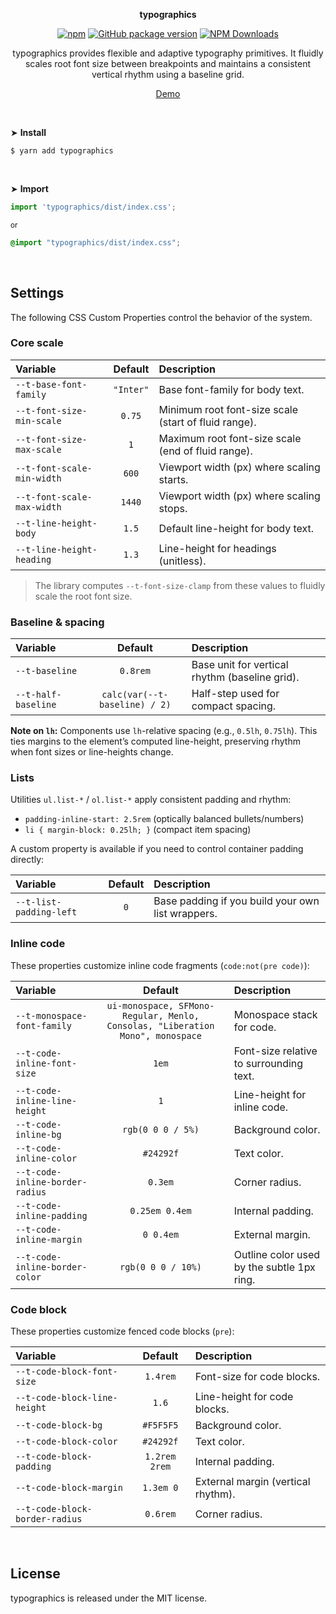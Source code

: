 <p align="center"><strong>typographics</strong></p>

<div align="center">

[![npm](https://img.shields.io/npm/v/typographics.svg?colorB=brightgreen)](https://www.npmjs.com/package/typographics)
[![GitHub package version](https://img.shields.io/github/package-json/v/ux-ui-pro/typographics.svg)](https://github.com/ux-ui-pro/typographics)
[![NPM Downloads](https://img.shields.io/npm/dm/typographics.svg?style=flat)](https://www.npmjs.org/package/typographics)

</div>

<p align="center">typographics provides flexible and adaptive typography primitives. It fluidly scales root font size between breakpoints and maintains a consistent vertical rhythm using a baseline grid.</p>
<p align="center"><a href="https://codepen.io/ux-ui/pen/BavYXRz">Demo</a></p>
<br>

&#10148; **Install**

```console
$ yarn add typographics
```
<br>

&#10148; **Import**

```javascript
import 'typographics/dist/index.css';
```
<sub>or</sub>
```scss
@import "typographics/dist/index.css";
```
<br>

## Settings

The following CSS Custom Properties control the behavior of the system.

### Core scale

| Variable                        |  Default  | Description                                          |
|:--------------------------------|:---------:|:-----------------------------------------------------|
| `--t-base-font-family`          | `"Inter"` | Base font-family for body text.                      |
| `--t-font-size-min-scale`       |  `0.75`   | Minimum root font-size scale (start of fluid range). |
| `--t-font-size-max-scale`       |    `1`    | Maximum root font-size scale (end of fluid range).   |
| `--t-font-scale-min-width`      |   `600`   | Viewport width (px) where scaling starts.            |
| `--t-font-scale-max-width`      |  `1440`   | Viewport width (px) where scaling stops.             |
| `--t-line-height-body`          |   `1.5`   | Default line-height for body text.                   |
| `--t-line-height-heading`       |   `1.3`   | Line-height for headings (unitless).                 |

> The library computes `--t-font-size-clamp` from these values to fluidly scale the root font size.

### Baseline & spacing

| Variable               |            Default            | Description                                    |
|:-----------------------|:-----------------------------:|:-----------------------------------------------|
| `--t-baseline`         |           `0.8rem`            | Base unit for vertical rhythm (baseline grid). |
| `--t-half-baseline`    | `calc(var(--t-baseline) / 2)` | Half-step used for compact spacing.            |

**Note on `lh`:** Components use `lh`-relative spacing (e.g., `0.5lh`, `0.75lh`). This ties margins to the element’s computed line-height, preserving rhythm when font sizes or line-heights change.

### Lists

Utilities `ul.list-*` / `ol.list-*` apply consistent padding and rhythm:

- `padding-inline-start: 2.5rem` (optically balanced bullets/numbers)
- `li { margin-block: 0.25lh; }` (compact item spacing)

A custom property is available if you need to control container padding directly:

| Variable                | Default | Description                                               |
|:------------------------|:-------:|:----------------------------------------------------------|
| `--t-list-padding-left` |   `0`   | Base padding if you build your own list wrappers.         |

### Inline code

These properties customize inline code fragments (`code:not(pre code)`):

| Variable                       |                                    Default                                    | Description                                |
|:-------------------------------|:-----------------------------------------------------------------------------:|:-------------------------------------------|
| `--t-monospace-font-family`    | `ui-monospace, SFMono-Regular, Menlo, Consolas, "Liberation Mono", monospace` | Monospace stack for code.                  |
| `--t-code-inline-font-size`    |                                     `1em`                                     | Font-size relative to surrounding text.    |
| `--t-code-inline-line-height`  |                                      `1`                                      | Line-height for inline code.               |
| `--t-code-inline-bg`           |                               `rgb(0 0 0 / 5%)`                               | Background color.                          |
| `--t-code-inline-color`        |                                   `#24292f`                                   | Text color.                                |
| `--t-code-inline-border-radius`|                                    `0.3em`                                    | Corner radius.                             |
| `--t-code-inline-padding`      |                                `0.25em 0.4em`                                 | Internal padding.                          |
| `--t-code-inline-margin`       |                                  `0 0.4em`                                    | External margin.                           |
| `--t-code-inline-border-color` |                              `rgb(0 0 0 / 10%)`                               | Outline color used by the subtle 1px ring. |

### Code block

These properties customize fenced code blocks (`pre`):

| Variable                       |    Default    | Description                        |
|:-------------------------------|:-------------:|:-----------------------------------|
| `--t-code-block-font-size`     |   `1.4rem`    | Font-size for code blocks.         |
| `--t-code-block-line-height`   |     `1.6`     | Line-height for code blocks.       |
| `--t-code-block-bg`            |   `#F5F5F5`   | Background color.                  |
| `--t-code-block-color`         |   `#24292f`   | Text color.                        |
| `--t-code-block-padding`       | `1.2rem 2rem` | Internal padding.                  |
| `--t-code-block-margin`        |   `1.3em 0`   | External margin (vertical rhythm). |
| `--t-code-block-border-radius` |   `0.6rem`    | Corner radius.                     |
<br>

## License

typographics is released under the MIT license.
